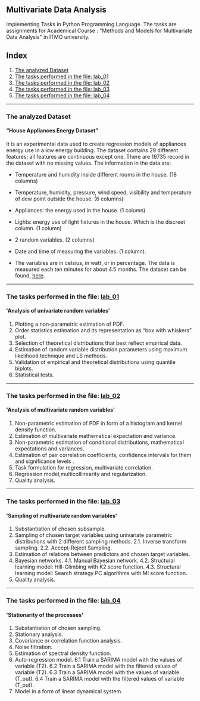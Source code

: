 ## Multivariate Data Analysis
Implementing Tasks in Python Programming Language.
The tasks are assignments for Academical Course : "Methods and Models for Multivariate Data Analysis" in ITMO university.

## Index
1. [The analyzed Dataset](#the-analyzed-dataset)
2. [The tasks performed in the file: lab_01](#the-tasks-performed-in-the-file-lab_01)
3. [The tasks performed in the file: lab_02](#the-tasks-performed-in-the-file-lab_02)
4. [The tasks performed in the file: lab_03](#the-tasks-performed-in-the-file-lab_03)
5. [The tasks performed in the file: lab_04](#the-tasks-performed-in-the-file-lab_04)

---
### The analyzed Dataset
#### “House Appliances Energy Dataset”
It is an experimental data used to create regression models of appliances energy use in a low energy
building.
The dataset contains 29 different features; all features are continuous except one. There are 19735
record in the dataset with no missing values. The information in the data are:
- Temperature and humidity inside different rooms in the house. (18 columns)
- Temperature, humidity, pressure, wind speed, visibility and temperature of dew point outside the house. (6 columns)
- Appliances: the energy used in the house. (1 column)
- Lights: energy use of light fixtures in the house. Which is the discreet column. (1 column)
- 2 random variables. (2 columns)
- Date and time of measuring the variables. (1 column).

- The variables are in celsius, in watt, or in percentage. The data is measured each ten minutes for about 4.5 months.
The dataset can be found, [here](https://archive.ics.uci.edu/ml/datasets/Appliances+energy+prediction).

----------

### The tasks performed in the file: [lab_01](https://github.com/Nemat-Allah-Aloush/Multivariate_Data_Analysis/blob/master/1.Analysis%20of%20univariate%20random%20variables/lab_01.ipynb)
#### 'Analysis of univariate random variables'
1. Plotting a non-parametric estimation of PDF.
2. Order statistics estimation and its representation as “box with whiskers” plot.
3. Selection of theoretical distributions that best reflect empirical data.
4. Estimation of random variable distribution parameters using maximum likelihood technique and LS methods.
5. Validation of empirical and theoretical distributions using quantile biplots.
6. Statistical tests.

----------

### The tasks performed in the file: [lab_02](https://github.com/Nemat-Allah-Aloush/Multivariate_Data_Analysis/blob/master/2.Analysis%20of%20multivariate%20random%20variables/lab_02.ipynb)
#### 'Analysis of multivariate random variables'
1. Non-parametric estimation of PDF in form of a histogram and kernel density function.
2. Estimation of multivariate mathematical expectation and variance.
3. Non-parametric estimation of conditional distributions, mathematical expectations and variances.
4. Estimation of pair correlation coefficients, confidence intervals for them and significance levels .
5. Task formulation for regression, multivariate correlation.
6. Regression model,multicollinearity and regularization.
7. Quality analysis.

----------

### The tasks performed in the file: [lab_03](https://github.com/Nemat-Allah-Aloush/Multivariate_Data_Analysis/blob/master/3.Sampling%20of%20multivariate%20random%20variables/lab_03.ipynb)
#### 'Sampling of multivariate random variables'
1. Substantiation of chosen subsample.
2. Sampling of chosen target variables using univariate parametric distributions with 2 different sampling methods.
2.1. Inverse transform sampling.
2.2. Accept-Reject Sampling.
3. Estimation of relations between predictors and chosen target variables.
4. Bayesian networks.
4.1. Manual Bayesian network.
4.2. Structural learning model: Hill-Climbing with K2 score function.
4.3. Structural learning model: Search strategy PC algorithms with MI score function.
5. Quality analysis.

-----------

### The tasks performed in the file: [lab_04](https://github.com/Nemat-Allah-Aloush/Multivariate_Data_Analysis/blob/master/4.Stationarity%20of%20the%20processes/lab_04.ipynb)
#### 'Stationarity of the processes'
1. Substantiation of chosen sampling.
2. Stationary analysis.
3. Covariance or correlation function analysis.
4. Noise filtration.
5. Estimation of spectral density function.
6. Auto-regression model.
6.1 Train a SARIMA model with the values of variable (T2).
6.2 Train a SARIMA model with the filtered values of variable (T2).
6.3 Train a SARIMA model with the values of variable (T_out).
6.4 Train a SARIMA model with the filtered values of variable (T_out).
7. Model in a form of linear dynamical system.
